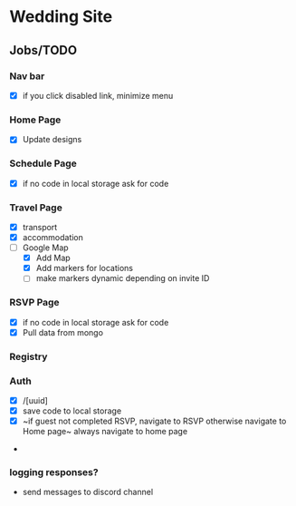 # Wedding Site

## Jobs/TODO

### Nav bar

- [x] if you click disabled link, minimize menu

### Home Page

- [x] Update designs

### Schedule Page

- [x] if no code in local storage ask for code

### Travel Page

- [x] transport
- [x] accommodation
- [ ] Google Map
  - [x] Add Map
  - [x] Add markers for locations
  - [ ] make markers dynamic depending on invite ID

### RSVP Page

- [x] if no code in local storage ask for code
- [x] Pull data from mongo

### Registry

### Auth

- [x] /[uuid]
- [x] save code to local storage
- [x] ~if guest not completed RSVP, navigate to RSVP otherwise navigate to Home page~ always navigate to home page
-

### logging responses?

- send messages to discord channel
